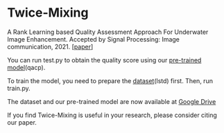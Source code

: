 # Twice-Mixing

A Rank Learning based Quality Assessment Approach For Underwater Image Enhancement. Accepted by Signal Processing: Image communication, 2021. [[paper](https://www.sciencedirect.com/science/article/abs/pii/S0923596521003155)]
 
You can run test.py to obtain the quality score using our [pre-trained model](https://pan.baidu.com/s/1ClGBtwXZzGrcLiwGf-IdfA (qacp))(qacp).

To train the model, you need to prepare the [dataset](https://pan.baidu.com/s/10pSRRu9OyeaVh2ZlSh4BlA (lstd))(lstd) first. Then, run train.py.

The dataset and our pre-trained model are now available at [Google Drive](https://drive.google.com/drive/folders/11HWoy_7HGOMIcuMlqYqNOuojQDrkBdvw?usp=sharing)

If you find Twice-Mixing is useful in your research, please consider citing our paper.
